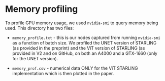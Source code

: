 # Memory profiling
To profile GPU memory usage, we used `nvidia-smi` to query memory being used. This directory has two files:


* `memory_profile.txt` - this is our nodes captured from running `nvidia-smi` as a function of batch size. We profiled the UNET version of STARLING (as provided in the preprint) and the ViT version of STARLING (as provided in V2 and on GitHub, on both an A4000 and a GTX-1660 (only for the UNET version).

* `memory_prof.csv` - numerical data ONLY for the ViT STARLING implementation which is then plotted in the paper.